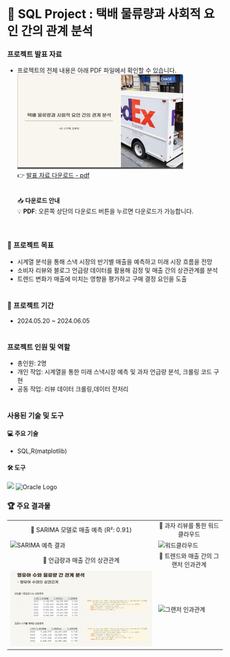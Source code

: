 # 🌟 SQL Project : 택배 물류량과 사회적 요인 간의 관계 분석

### 프로젝트 발표 자료
- 프로젝트의 전체 내용은 아래 PDF 파일에서 확인할 수 있습니다.<br>
[<img src="portfolio1.png" width="387px" alt="SQL 포트폴리오">](SQL포트폴리오.pdf)</br>
  👉 [발표 자료 다운로드 - pdf](https://github.com/Kim-Jun-Hee/project4/blob/main/파이썬포트폴리오.pdf)  
<br></br>
📥 **다운로드 안내**  
💡 **PDF**: 오른쪽 상단의 다운로드 버튼을 누르면 다운로드가 가능합니다.  
<br></br>

### 📂 프로젝트 목표
- 시계열 분석을 통해 스낵 시장의 반기별 매출을 예측하고 미래 시장 흐름을 전망
- 소비자 리뷰와 블로그 언급량 데이터를 활용해 감정 및 매출 간의 상관관계를 분석
- 트렌드 변화가 매출에 미치는 영향을 평가하고 구매 결정 요인을 도출
<br></br>

### 📅 프로젝트 기간
- 2024.05.20 ~ 2024.06.05
<br></br>

### 프로젝트 인원 및 역할
- 총인원: 2명
- 개인 작업: 시계열을 통한 미래 스낵시장 예측 및 과자 언급량 분석, 크롤링 코드 구현
- 공동 작업: 리뷰 데이터 크롤링,데이터 전처리
<br></br>

### 사용된 기술 및 도구

#### 💻 주요 기술
- SQL,R(matplotlib)

#### 🛠️ 도구
<img src="https://dummyimage.com/10x1/ffffff/ffffff" width="10"/> <img src="https://upload.wikimedia.org/wikipedia/commons/thumb/5/50/Oracle_logo.svg/2560px-Oracle_logo.svg.png" alt="Oracle Logo" width="150" style="vertical-align: middle;">

### 🏆 주요 결과물
<table>
  <tr>
    <td align="center">🌟 SARIMA 모델로 매출 예측 (R²: 0.91)</td>
    <td align="center">🌟 과자 리뷰를 통한 워드클라우드</td>
  </tr>
  <tr>
    <td>
      <img src="time.png" alt="SARIMA 예측 결과" width="500">
    </td>
    <td>
      <img src="review.png" alt="워드클라우드" width="500">
    </td>
  </tr>
  <tr>
    <td align="center">🌟 언급량과 매출 간의 상관관계</td>
    <td align="center">🌟 트렌드와 매출 간의 그랜저 인과관계</td>
  </tr>
  <tr>
    <td>
      <img src="corr.png" alt="언급량과 매출 상관관계" width="500">
    </td>
    <td>
      <img src="rela.png" alt="그랜저 인과관계" width="500">
    </td>
  </tr>
</table>
